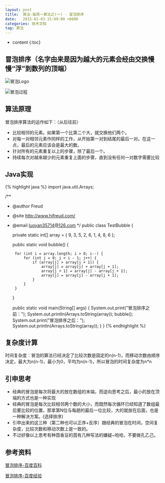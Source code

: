 ```yaml
---
layout: post
title:  算法-每周一算法之(一) - 冒泡排序
date:   2015-02-03 15:09:00 +0800
categories: 技术文档
tag: 算法
---
```


* content
{:toc}


冒泡排序（名字由来是因为越大的元素会经由交换慢慢“浮”到数列的顶端）
--------------------------------------------------------
![冒泡Logo](/images/blog/algorithm/sort/bubble/1-bobble-logo.png)

![冒泡过程](/images/blog/algorithm/sort/bubble/2-bubble-introduct.png)

算法原理
--------------------------------------------------------
冒泡排序算法的运作如下：（从后往前）

* 比较相邻的元素。如果第一个比第二个大，就交换他们两个。
* 对每一对相邻元素作同样的工作，从开始第一对到结尾的最后一对。在这一点，最后的元素应该会是最大的数。
* 针对所有的元素重复以上的步骤，除了最后一个。
* 持续每次对越来越少的元素重复上面的步骤，直到没有任何一对数字需要比较

Java实现
--------------------------------------------------------
{% highlight java %}
import java.util.Arrays;

/**
 * @author Freud
 * @site http://www.hifreud.com/
 * @email luoyan35714@126.com
 */
public class TestBubble {

	private static int[] array = { 9, 3, 5, 2, 6, 1, 4, 8, 6 };

	public static void bubble() {

		for (int i = array.length; i > 0; i--) {
			for (int j = 0; j < i - 1; j++) {
				if (array[j] > array[j + 1]) {
					array[j] = array[j] + array[j + 1];
					array[j + 1] = array[j] - array[j + 1];
					array[j] = array[j] - array[j + 1];
				}
			}
		}
	}

	public static void main(String[] args) {
		System.out.print("冒泡排序之前：");
		System.out.println(Arrays.toString(array));
		bubble();
		System.out.print("冒泡排序之后：");
		System.out.println(Arrays.toString(array));
	}
}
{% endhighlight %}

复杂度计算
--------------------------------------------------------
时间复杂度：冒泡的算法已经决定了比较次数是固定的n(n-1)，而移动次数由顺序决定，最大为n(n-1)，最小为0，平均为n(n-1)，所以冒泡的时间复杂度为n*n


引申思考
--------------------------------------------------------
* 经典的冒泡是每次将最大的放在数组的末端，而逆向思考之后，最小的放在顶端的方式也是一种实现
* 经典的冒泡是每次比较相邻两个数的大小，而既然每次循环已经知道了数组最后要比较的位置，那拿第N位与每趟的最后一位比较，大的就放在后面，也是一种解决方案。(选择排序)
* 引申出来的这三种（第二种也可以正序+反序）跟经典的冒泡在时间，空间复杂度，比较次数和移动次数上是一致的。
* 不过好像以上思考有种茴香豆的茴有几种写法的嫌疑~哈哈，不要做孔乙己。

参考资料
--------------------------------------------------------

[冒泡排序-百度百科](http://baike.baidu.com/link?url=-JWNZUYVK3QYiMyvvw3MjszFGeFGsFnv-5cfGZ1MTHBH9e820JuqvHJirY1AipnNN8bYJZ0ng3fBf4iiOYgOpa)

[冒泡排序-百度经验](http://jingyan.baidu.com/article/6525d4b13f920bac7d2e9484.html)